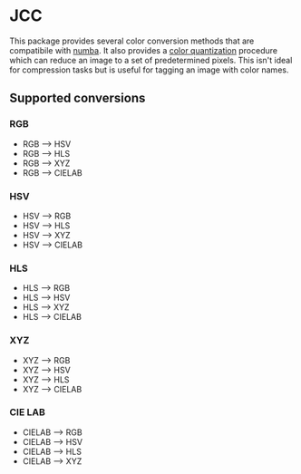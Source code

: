 # JCC

This package provides several color conversion methods that are compatibile with
[numba](https://github.com/numba/numba). It also provides a
[color quantization](https://en.wikipedia.org/wiki/Color_quantization) procedure
which can reduce an image to a set of predetermined pixels. This isn't ideal for
compression tasks but is useful for tagging an image with color names.

## Supported conversions

### RGB

- RGB --> HSV
- RGB --> HLS
- RGB --> XYZ
- RGB --> CIELAB

### HSV

- HSV --> RGB
- HSV --> HLS
- HSV --> XYZ
- HSV --> CIELAB

### HLS

- HLS --> RGB
- HLS --> HSV
- HLS --> XYZ
- HLS --> CIELAB

### XYZ

- XYZ --> RGB
- XYZ --> HSV
- XYZ --> HLS
- XYZ --> CIELAB

### CIE LAB

- CIELAB --> RGB
- CIELAB --> HSV
- CIELAB --> HLS
- CIELAB --> XYZ
